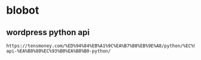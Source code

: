 # blobot

## wordpress python api
```
https://tensmoney.com/%ED%94%84%EB%A1%9C%EA%B7%B8%EB%9E%A8/python/%EC%9B%8C%EB%93%9C%ED%94%84%EB%A0%88%EC%8A%A4-api-%EA%B8%80%EC%93%B0%EA%B8%B0-python/
```
